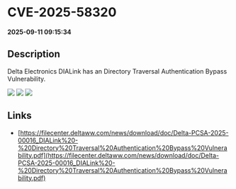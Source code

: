 # CVE-2025-58320

**2025-09-11 09:15:34**

## Description
Delta Electronics DIALink has an Directory Traversal Authentication Bypass Vulnerability.

![](https://img.shields.io/static/v1?label=Score&message=7.3&color=red)
![](https://img.shields.io/static/v1?label=Severity&message=HIGH&color=red)
![](https://img.shields.io/static/v1?label=CWE&message=Traversal&color=green)

## Links
- [https://filecenter.deltaww.com/news/download/doc/Delta-PCSA-2025-00016_DIALink%20-%20Directory%20Traversal%20Authentication%20Bypass%20Vulnerability.pdf](https://filecenter.deltaww.com/news/download/doc/Delta-PCSA-2025-00016_DIALink%20-%20Directory%20Traversal%20Authentication%20Bypass%20Vulnerability.pdf)
